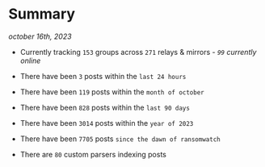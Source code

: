 
# Summary
_october 16th, 2023_

- Currently tracking `153` groups across `271` relays & mirrors - _`99` currently online_

- There have been `3` posts within the `last 24 hours`

- There have been `119` posts within the `month of october`

- There have been `828` posts within the `last 90 days`

- There have been `3014` posts within the `year of 2023`

- There have been `7705` posts `since the dawn of ransomwatch`

- There are `80` custom parsers indexing posts
